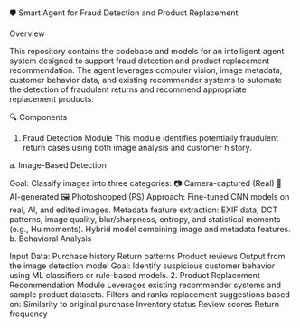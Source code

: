 🛡️ Smart Agent for Fraud Detection and Product Replacement

Overview

This repository contains the codebase and models for an intelligent agent system designed to support fraud detection and product replacement recommendation. The agent leverages computer vision, image metadata, customer behavior data, and existing recommender systems to automate the detection of fraudulent returns and recommend appropriate replacement products.

🔍 Components

1. Fraud Detection Module
This module identifies potentially fraudulent return cases using both image analysis and customer history.

a. Image-Based Detection

Goal: Classify images into three categories:
📷 Camera-captured (Real)
🧠 AI-generated
🖼️ Photoshopped (PS)
Approach:
Fine-tuned CNN models on real, AI, and edited images.
Metadata feature extraction: EXIF data, DCT patterns, image quality, blur/sharpness, entropy, and statistical moments (e.g., Hu moments).
Hybrid model combining image and metadata features.
b. Behavioral Analysis

Input Data:
Purchase history
Return patterns
Product reviews
Output from the image detection model
Goal: Identify suspicious customer behavior using ML classifiers or rule-based models.
2. Product Replacement Recommendation Module
Leverages existing recommender systems and sample product datasets.
Filters and ranks replacement suggestions based on:
Similarity to original purchase
Inventory status
Review scores
Return frequency


